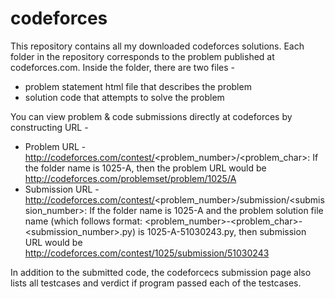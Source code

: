# codeforces
This repository contains all my downloaded codeforces solutions. Each folder in the repository corresponds to the problem published at codeforces.com. 
Inside the folder, there are two files -
* problem statement html file that describes the problem
* solution code that attempts to solve the problem

You can view problem & code submissions directly at codeforces by constructing URL -
* Problem URL - http://codeforces.com/contest/<problem_number>/<problem_char>: If the folder name is 1025-A, then the problem URL would be http://codeforces.com/problemset/problem/1025/A 
* Submission URL - http://codeforces.com/contest/<problem_number>/submission/<submission_number>: If the folder name is 1025-A and the problem solution file name (which follows format: <problem_number>-<problem_char>-<submission_number>.py) is 1025-A-51030243.py, then submission URL would be http://codeforces.com/contest/1025/submission/51030243 

In addition to the submitted code, the codeforcecs submission page also lists all testcases and verdict if program passed each of the testcases.
